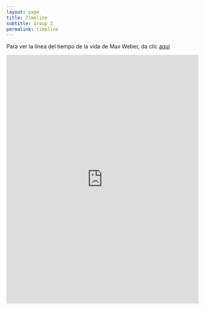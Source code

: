 ```yaml
---
layout: page
title: Timeline
subtitle: Group 2
permalink: timeline
---
```


Para ver la línea del tiempo de la vida de Max Weber, da clic [aquí](https://cdn.knightlab.com/libs/timeline3/latest/embed/index.html?source=1xKUTgJXnuS_r-J53n328bxj6hZihE_ZEJbvsDhXRumI&font=Default&lang=en&initial_zoom=2&height=650)

<html>
 <body>
   <iframe src='https://cdn.knightlab.com/libs/timeline3/latest/embed/index.html?source=1xKUTgJXnuS_r-J53n328bxj6hZihE_ZEJbvsDhXRumI&font=Default&lang=en&initial_zoom=2&height=650' width='100%' height='650' webkitallowfullscreen mozallowfullscreen allowfullscreen frameborder='0'></iframe>
 </body>
</html>

